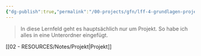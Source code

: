 ```yaml
---
{"dg-publish":true,"permalink":"/00-projects/gfn/lff-4-grundlagen-projektmanagement/","tags":["GFN","inProgress","LFF4"]}
---
```


> In diese Lernfeld geht es hauptsächlich nur um Projekt.
> So habe ich alles in eine Unterordner eingefügt.

[[02 - RESOURCES/Notes/Projekt\|Projekt]]